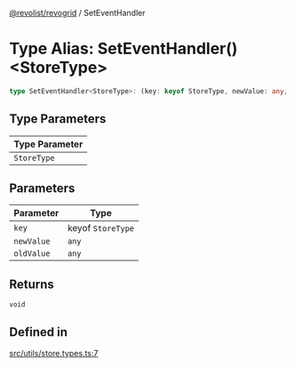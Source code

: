 [@revolist/revogrid](README.md) / SetEventHandler

# Type Alias: SetEventHandler()\<StoreType\>

```ts
type SetEventHandler<StoreType>: (key: keyof StoreType, newValue: any, oldValue: any) => void;
```

## Type Parameters

| Type Parameter |
| ------ |
| `StoreType` |

## Parameters

| Parameter | Type |
| ------ | ------ |
| `key` | keyof `StoreType` |
| `newValue` | `any` |
| `oldValue` | `any` |

## Returns

`void`

## Defined in

[src/utils/store.types.ts:7](https://github.com/revolist/revogrid/blob/80825bf77a49d260f052f2584a0efe930c2da0d3/src/utils/store.types.ts#L7)
